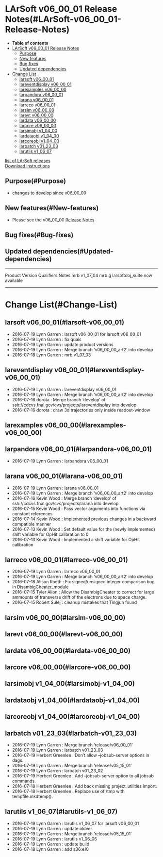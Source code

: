 LArSoft v06\_00\_01 Release Notes(#LArSoft-v06_00_01-Release-Notes)
======================================================================

-   **Table of contents**
-   [LArSoft v06\_00\_01 Release Notes](#LArSoft-v06_00_01-Release-Notes)
    -   [Purpose](#Purpose)
    -   [New features](#New-features)
    -   [Bug fixes](#Bug-fixes)
    -   [Updated dependencies](#Updated-dependencies)
-   [Change List](#Change-List)
    -   [larsoft v06\_00\_01](#larsoft-v06_00_01)
    -   [lareventdisplay v06\_00\_01](#lareventdisplay-v06_00_01)
    -   [larexamples v06\_00\_00](#larexamples-v06_00_00)
    -   [larpandora v06\_00\_01](#larpandora-v06_00_01)
    -   [larana v06\_00\_01](#larana-v06_00_01)
    -   [larreco v06\_00\_01](#larreco-v06_00_01)
    -   [larsim v06\_00\_00](#larsim-v06_00_00)
    -   [larevt v06\_00\_00](#larevt-v06_00_00)
    -   [lardata v06\_00\_00](#lardata-v06_00_00)
    -   [larcore v06\_00\_00](#larcore-v06_00_00)
    -   [larsimobj v1\_04\_00](#larsimobj-v1_04_00)
    -   [lardataobj v1\_04\_00](#lardataobj-v1_04_00)
    -   [larcoreobj v1\_04\_00](#larcoreobj-v1_04_00)
    -   [larbatch v01\_23\_03](#larbatch-v01_23_03)
    -   [larutils v1\_06\_07](#larutils-v1_06_07)

[list of LArSoft releases](LArSoft_release_list)\
[Download instructions](http://scisoft.fnal.gov/scisoft/bundles/larsoft/v06_00_01/larsoft-v06_00_01.html)

Purpose(#Purpose)
--------------------

-   changes to develop since v06\_00\_00

New features(#New-features)
------------------------------

-   Please see the v06\_00\_00 [Release Notes](ReleaseNotes060000)

Bug fixes(#Bug-fixes)
------------------------

Updated dependencies(#Updated-dependencies)
----------------------------------------------

  --------- ------------ ------------ ---------------------------------------
  Product   Version      Qualifiers   Notes
  mrb       v1\_07\_04                mrb g larsoftobj\_suite now available
  --------- ------------ ------------ ---------------------------------------

Change List(#Change-List)
============================

larsoft v06\_00\_01(#larsoft-v06_00_01)
------------------------------------------

-   2016-07-19 Lynn Garren : larsoft v06\_00\_01 for larsoft v06\_00\_01
-   2016-07-19 Lynn Garren : fix quals
-   2016-07-19 Lynn Garren : update product versions
-   2016-07-19 Lynn Garren : Merge branch ‘v06\_00\_00\_art2’ into develop
-   2016-07-18 Lynn Garren : mrb v1\_07\_03

lareventdisplay v06\_00\_01(#lareventdisplay-v06_00_01)
----------------------------------------------------------

-   2016-07-19 Lynn Garren : lareventdisplay v06\_00\_01
-   2016-07-19 Lynn Garren : Merge branch ‘v06\_00\_00\_art2’ into develop
-   2016-07-16 dorota : Merge branch ‘develop’ of ssh://cdcvs.fnal.gov/cvs/projects/lareventdisplay into develop
-   2016-07-16 dorota : draw 3d trajectories only inside readout-window

larexamples v06\_00\_00(#larexamples-v06_00_00)
--------------------------------------------------

larpandora v06\_00\_01(#larpandora-v06_00_01)
------------------------------------------------

-   2016-07-19 Lynn Garren : larpandora v06\_00\_01

larana v06\_00\_01(#larana-v06_00_01)
----------------------------------------

-   2016-07-19 Lynn Garren : larana v06\_00\_01
-   2016-07-19 Lynn Garren : Merge branch ‘v06\_00\_00\_art2’ into develop
-   2016-07-16 Kevin Wood : Merge branch ‘develop’ of ssh://cdcvs.fnal.gov/cvs/projects/larana into develop
-   2016-07-15 Kevin Wood : Pass vector arguments into functions via constant references
-   2016-07-14 Kevin Wood : Implemented previous changes in a backward compatible manner
-   2016-07-13 Kevin Wood : Set default value for the (newly implemented) shift variable for OpHit calibration to 0
-   2016-07-13 Kevin Wood : Implemented a shift variable for OpHit calibration

larreco v06\_00\_01(#larreco-v06_00_01)
------------------------------------------

-   2016-07-19 Lynn Garren : larreco v06\_00\_01
-   2016-07-19 Lynn Garren : Merge branch ‘v06\_00\_00\_art2’ into develop
-   2016-07-18 Alison Roeth : Fix signed/unsigned integer comparison bug in DisambigCheater\_module
-   2016-07-15 Tyler Alion : Allow the DisambigCheater to correct for large ammounts of transverse drift of the electrons due to space charge.
-   2016-07-15 Robert Sulej : cleanup mistakes that Tingjun found

larsim v06\_00\_00(#larsim-v06_00_00)
----------------------------------------

larevt v06\_00\_00(#larevt-v06_00_00)
----------------------------------------

lardata v06\_00\_00(#lardata-v06_00_00)
------------------------------------------

larcore v06\_00\_00(#larcore-v06_00_00)
------------------------------------------

larsimobj v1\_04\_00(#larsimobj-v1_04_00)
--------------------------------------------

lardataobj v1\_04\_00(#lardataobj-v1_04_00)
----------------------------------------------

larcoreobj v1\_04\_00(#larcoreobj-v1_04_00)
----------------------------------------------

larbatch v01\_23\_03(#larbatch-v01_23_03)
--------------------------------------------

-   2016-07-19 Lynn Garren : Merge branch ‘release/v06\_00\_01’
-   2016-07-19 Lynn Garren : larbatch v01\_23\_03
-   2016-07-19 Herbert Greenlee : Don’t allow –jobsub-server options in dags.
-   2016-07-19 Lynn Garren : Merge branch ‘release/v05\_15\_01’
-   2016-07-19 Lynn Garren : larbatch v01\_23\_02
-   2016-07-19 Herbert Greenlee : Add –jobsub-server option to all jobsub commands.
-   2016-07-18 Herbert Greenlee : Add back missing project\_utilities import.
-   2016-07-18 Herbert Greenlee : Replace use of /tmp with tempfile.mkdtemp().

larutils v1\_06\_07(#larutils-v1_06_07)
------------------------------------------

-   2016-07-19 Lynn Garren : larutils v1\_06\_07 for larsoft v06\_00\_01
-   2016-07-19 Lynn Garren : update oldver
-   2016-07-19 Lynn Garren : Merge branch ‘release/v05\_15\_01’
-   2016-07-19 Lynn Garren : larutils v1\_06\_06
-   2016-07-19 Lynn Garren : update build
-   2016-07-18 Lynn Garren : add s36:e10
